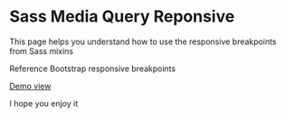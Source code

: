 # Sass Media Query Reponsive

This page helps you understand how to use the responsive breakpoints from Sass mixins

Reference Bootstrap responsive breakpoints

<a href="https://codepen.io/marconip/pen/YoBQqN">
Demo view
</a>

I hope you enjoy it
